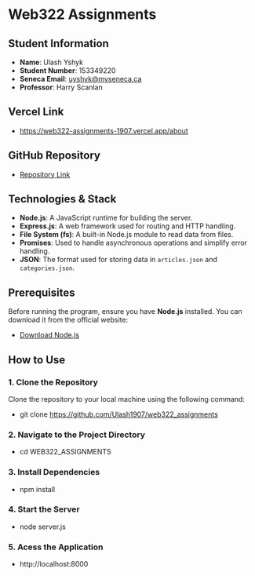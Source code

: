 # Web322 Assignments

## Student Information

- **Name**: Ulash Yshyk
- **Student Number**: 153349220
- **Seneca Email**: [uyshyk@myseneca.ca](mailto:uyshyk@myseneca.ca)
- **Professor**: Harry Scanlan

## Vercel Link
- https://web322-assignments-1907.vercel.app/about

## GitHub Repository

- [Repository Link](https://github.com/Ulash1907/web322_assignments.git)

## Technologies & Stack

- **Node.js**: A JavaScript runtime for building the server.
- **Express.js**: A web framework used for routing and HTTP handling.
- **File System (fs)**: A built-in Node.js module to read data from files.
- **Promises**: Used to handle asynchronous operations and simplify error handling.
- **JSON**: The format used for storing data in `articles.json` and `categories.json`.

## Prerequisites

Before running the program, ensure you have **Node.js** installed. You can download it from the official website:

- [Download Node.js](https://nodejs.org/)

## How to Use

### 1. Clone the Repository

Clone the repository to your local machine using the following command:

- git clone https://github.com/Ulash1907/web322_assignments

### 2. Navigate to the Project Directory
- cd WEB322_ASSIGNMENTS

### 3. Install Dependencies
- npm install

### 4. Start the Server
- node server.js

### 5. Acess the Application
- http://localhost:8000
